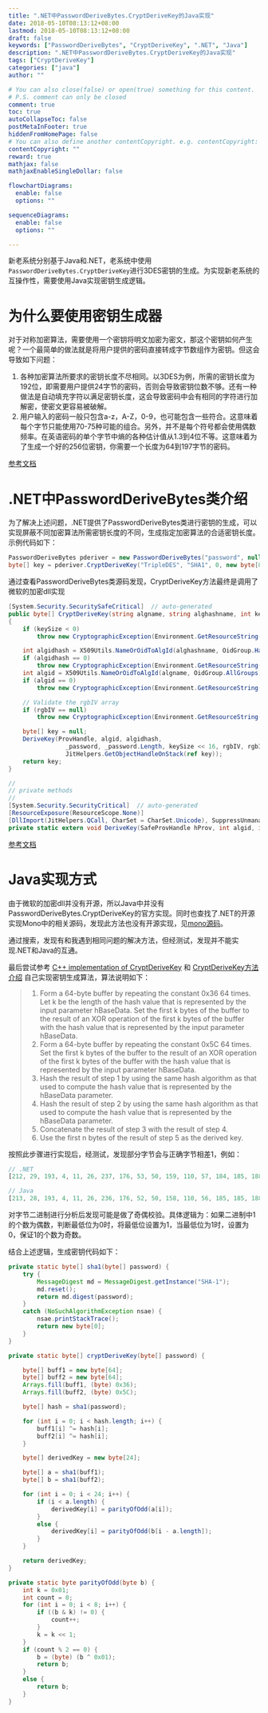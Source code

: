 ```yaml
---
title: ".NET中PasswordDeriveBytes.CryptDeriveKey的Java实现"
date: 2018-05-10T08:13:12+08:00
lastmod: 2018-05-10T08:13:12+08:00
draft: false
keywords: ["PasswordDeriveBytes", "CryptDeriveKey", ".NET", "Java"]
description: ".NET中PasswordDeriveBytes.CryptDeriveKey的Java实现"
tags: ["CryptDeriveKey"]
categories: ["java"]
author: ""

# You can also close(false) or open(true) something for this content.
# P.S. comment can only be closed
comment: true
toc: true
autoCollapseToc: false
postMetaInFooter: true
hiddenFromHomePage: false
# You can also define another contentCopyright. e.g. contentCopyright: "This is another copyright."
contentCopyright: ""
reward: true
mathjax: false
mathjaxEnableSingleDollar: false

flowchartDiagrams:
  enable: false
  options: ""

sequenceDiagrams: 
  enable: false
  options: ""

---
```


新老系统分别基于Java和.NET，老系统中使用`PasswordDeriveBytes.CryptDeriveKey`进行3DES密钥的生成。为实现新老系统的互操作性，需要使用Java实现密钥生成逻辑。

<!--more-->

# 为什么要使用密钥生成器

对于对称加密算法，需要使用一个密钥将明文加密为密文，那这个密钥如何产生呢？一个最简单的做法就是将用户提供的密码直接转成字节数组作为密钥。但这会导致如下问题：

1. 各种加密算法所要求的密钥长度不尽相同。以3DES为例，所需的密钥长度为192位，即需要用户提供24字节的密码，否则会导致密钥位数不够。还有一种做法是自动填充字符以满足密钥长度，这会导致密码中会有相同的字符进行加解密，使密文更容易被破解。
2. 用户输入的密码一般只包含a-z，A-Z，0-9，也可能包含一些符合。这意味着每个字节只能使用70-75种可能的组合。另外，并不是每个符号都会使用偶数频率。在英语密码的单个字节中熵的各种估计值从1.3到4位不等。这意味着为了生成一个好的256位密钥，你需要一个长度为64到197字节的密码。

[参考文档](https://blogs.msdn.microsoft.com/shawnfa/2004/04/14/generating-a-key-from-a-password/)

# .NET中PasswordDeriveBytes类介绍

为了解决上述问题，.NET提供了PasswordDeriveBytes类进行密钥的生成，可以实现屏蔽不同加密算法所需密钥长度的不同，生成指定加密算法的合适密钥长度。示例代码如下：

```c#
PasswordDeriveBytes pderiver = new PasswordDeriveBytes("password", null);
byte[] key = pderiver.CryptDeriveKey("TripleDES", "SHA1", 0, new byte[8]);
```

通过查看PasswordDeriveBytes类源码发现，CryptDeriveKey方法最终是调用了微软的加密dll实现

```c#
[System.Security.SecuritySafeCritical]  // auto-generated
public byte[] CryptDeriveKey(string algname, string alghashname, int keySize, byte[] rgbIV)
{
    if (keySize < 0)
        throw new CryptographicException(Environment.GetResourceString("Cryptography_InvalidKeySize"));

    int algidhash = X509Utils.NameOrOidToAlgId(alghashname, OidGroup.HashAlgorithm);
    if (algidhash == 0)
        throw new CryptographicException(Environment.GetResourceString("Cryptography_PasswordDerivedBytes_InvalidAlgorithm"));
    int algid = X509Utils.NameOrOidToAlgId(algname, OidGroup.AllGroups);
    if (algid == 0)
        throw new CryptographicException(Environment.GetResourceString("Cryptography_PasswordDerivedBytes_InvalidAlgorithm"));

    // Validate the rgbIV array
    if (rgbIV == null)
        throw new CryptographicException(Environment.GetResourceString("Cryptography_PasswordDerivedBytes_InvalidIV"));

    byte[] key = null;
    DeriveKey(ProvHandle, algid, algidhash,
                _password, _password.Length, keySize << 16, rgbIV, rgbIV.Length,
                JitHelpers.GetObjectHandleOnStack(ref key));
    return key;
}

//
// private methods
//
[System.Security.SecurityCritical]  // auto-generated
[ResourceExposure(ResourceScope.None)]
[DllImport(JitHelpers.QCall, CharSet = CharSet.Unicode), SuppressUnmanagedCodeSecurity]
private static extern void DeriveKey(SafeProvHandle hProv, int algid, int algidHash, byte[] password, int cbPassword, int dwFlags, byte[] IV, int cbIV, ObjectHandleOnStack retKey);
```

[参考文档](https://referencesource.microsoft.com/#mscorlib/system/security/cryptography/passwordderivebytes.cs,69f601fc0efaa588,references)

# Java实现方式

由于微软的加密dll并没有开源，所以Java中并没有PasswordDeriveBytes.CryptDeriveKey的官方实现。同时也查找了.NET的开源实现Mono中的相关源码，发现此方法也没有开源实现，见[mono源码](https://github.com/mono/mono/blob/07adebd8bf94f2c4310421460940fd6c873b24d5/mcs/class/referencesource/mscorlib/system/security/cryptography/passwordderivebytes.cs)。

通过搜索，发现有和我遇到相同问题的解决方法，但经测试，发现并不能实现.NET和Java的互通。

最后尝试参考 [C++ implementation of CryptDeriveKey](https://groups.google.com/forum/#!topic/microsoft.public.security.crypto/GdZ3vbFrUxo) 和 [CryptDeriveKey方法介绍](https://msdn.microsoft.com/en-us/library/windows/desktop/aa379916(v=vs.85).aspx) 自己实现密钥生成算法，算法说明如下：

> 1. Form a 64-byte buffer by repeating the constant 0x36 64 times. Let k be the length of the hash value that is represented by the input parameter hBaseData. Set the first k bytes of the buffer to the result of an XOR operation of the first k bytes of the buffer with the hash value that is represented by the input parameter hBaseData.
> 2. Form a 64-byte buffer by repeating the constant 0x5C 64 times. Set the first k bytes of the buffer to the result of an XOR operation of the first k bytes of the buffer with the hash value that is represented by the input parameter hBaseData.
> 3. Hash the result of step 1 by using the same hash algorithm as that used to compute the hash value that is represented by the hBaseData parameter.
> 4. Hash the result of step 2 by using the same hash algorithm as that used to compute the hash value that is represented by the hBaseData parameter.
> 5. Concatenate the result of step 3 with the result of step 4.
> 6. Use the first n bytes of the result of step 5 as the derived key.

按照此步骤进行实现后，经测试，发现部分字节会与正确字节相差1，例如：

``` js
// .NET
[212, 29, 193, 4, 11, 26, 237, 176, 53, 50, 159, 110, 57, 184, 185, 188, 229, 48, 73, 251, 199, 170, 248, 131]

// Java
[213, 28, 193, 4, 11, 26, 236, 176, 52, 50, 158, 110, 56, 185, 185, 188, 229, 49, 73, 251, 199, 171, 248, 131]
```

对字节二进制进行分析后发现可能是做了奇偶校验。具体逻辑为：如果二进制中1的个数为偶数，判断最低位为0时，将最低位设置为1，当最低位为1时，设置为0，保证1的个数为奇数。

结合上述逻辑，生成密钥代码如下：

```java
private static byte[] sha1(byte[] password) {
    try {
        MessageDigest md = MessageDigest.getInstance("SHA-1");
        md.reset();
        return md.digest(password);
    }
    catch (NoSuchAlgorithmException nsae) {
        nsae.printStackTrace();
        return new byte[0];
    }
}

private static byte[] cryptDeriveKey(byte[] password) {

    byte[] buff1 = new byte[64];
    byte[] buff2 = new byte[64];
    Arrays.fill(buff1, (byte) 0x36);
    Arrays.fill(buff2, (byte) 0x5C);

    byte[] hash = sha1(password);

    for (int i = 0; i < hash.length; i++) {
        buff1[i] ^= hash[i];
        buff2[i] ^= hash[i];
    }

    byte[] derivedKey = new byte[24];

    byte[] a = sha1(buff1);
    byte[] b = sha1(buff2);

    for (int i = 0; i < 24; i++) {
        if (i < a.length) {
            derivedKey[i] = parityOfOdd(a[i]);
        }
        else {
            derivedKey[i] = parityOfOdd(b[i - a.length]);
        }
    }

    return derivedKey;
}

private static byte parityOfOdd(byte b) {
    int k = 0x01;
    int count = 0;
    for (int i = 0; i < 8; i++) {
        if ((b & k) != 0) {
            count++;
        }
        k = k << 1;
    }
    if (count % 2 == 0) {
        b = (byte) (b ^ 0x01);
        return b;
    }
    else {
        return b;
    }
}
```
